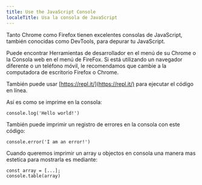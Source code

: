 ```yaml
---
title: Use the JavaScript Console
localeTitle: Usa la consola de JavaScript
---
```

Tanto Chrome como Firefox tienen excelentes consolas de JavaScript, también conocidas como DevTools, para depurar tu JavaScript.

Puede encontrar Herramientas de desarrollador en el menú de su Chrome o la Consola web en el menú de FireFox. Si está utilizando un navegador diferente o un teléfono móvil, le recomendamos que cambie a la computadora de escritorio Firefox o Chrome.

También puede usar [https://repl.it/](https://repl.it/) para ejecutar el código en línea.

Así es como se imprime en la consola:
```
console.log('Hello world!') 
```

También puede imprimir un registro de errores en la consola con este código:
```
console.error('I am an error!') 

```

Cuando queremos imprimir un array u objectos en consola una manera mas estetica para mostrarla es mediante:

```
const array = [...];
console.table(array)
```
